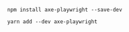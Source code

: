 ```shell renderer="common" language="js" packageManager="npm"
npm install axe-playwright --save-dev
```
```shell renderer="common" language="js" packageManager="yarn"
yarn add --dev axe-playwright
```
